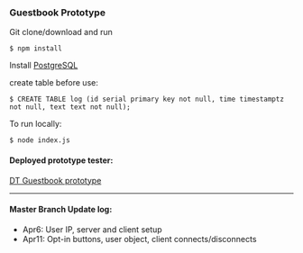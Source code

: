 ### Guestbook Prototype

Git clone/download and run
```
$ npm install
```

Install [PostgreSQL](https://devcenter.heroku.com/articles/heroku-postgresql#local-setup)

create table before use:
```
$ CREATE TABLE log (id serial primary key not null, time timestamptz not null, text text not null);
```

To run locally:
```
$ node index.js
```
#### Deployed prototype tester:
[DT Guestbook prototype](https://logprototype.herokuapp.com/)

<hr>

#### Master Branch Update log:
- Apr6: User IP, server and client setup
- Apr11: Opt-in buttons, user object, client connects/disconnects
